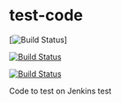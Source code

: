 # test-code


[![Build Status](http://power-ci.osuosl.org:8080/buildStatus/icon?job=demo-build)]


[![Build Status](http://140.211.168.153:8080/job/demo-build/badge/icon?style=plastic)](http://140.211.168.153:8080/job/demo-build)  

[![Build Status](http://140.211.168.153:8080/buildStatus/icon?job=demo-build)](http://140.211.168.153:8080/job/demo-build/)


Code to test on Jenkins
test

